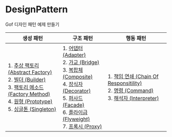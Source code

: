 # DesignPattern
Gof 디자인 패턴 예제 만들기 

|생성 패턴|구조 패턴|행동 패턴|
|------|---|---|
|1. [추상 팩토리 (Abstract Factory)](./Creational/AbstractFactory)<br>2. [빌더 (Builder)](./Creational/Builder)<br>3. [팩토리 메소드 (Factory Method)](./Creational/FactoryMethod)<br>4. [원형 (Prototype)](./Creational/Prototype)<br>5. [싱글톤 (Singleton)](./Creational/Singleton)|1. [어댑터 (Adapter)](./Structural/Adapter)<br>2. [가교 (Bridge)](./Structural/Bridge)<br>3. [복합체 (Composite)](./Structural/Composite)<br>4. [장식자 (Decorator)](./Structural/Decorator)<br>5. [퍼사드 (Facade)](./Structural/Facade)<br>6. [플라이급 (Flyweight)](./Structural/Flyweight)<br>7. [프록시 (Proxy)](./Structural/Proxy)|1. [책임 연쇄 (Chain Of Responsitility)](./Behavioral/ChainOfResponsibility)<br>2. [명령 (Command)](./Behavioral/Command)<br>3. [해석자 (Interpreter)](./Behavioral/Interpreter)|
